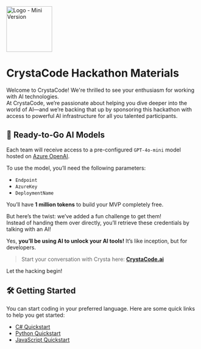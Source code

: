 <img width="120px" alt="Logo - Mini Version" src="https://github.com/user-attachments/assets/f815d1d7-0d91-4423-b843-c44e1d2b35c1" />

# CrystaCode Hackathon Materials

Welcome to CrystaCode! We're thrilled to see your enthusiasm for working with AI technologies.  
At CrystaCode, we’re passionate about helping you dive deeper into the world of AI—and we’re backing that up by sponsoring this hackathon with access to powerful AI infrastructure for all you talented participants.





## 🚀 Ready-to-Go AI Models

Each team will receive access to a pre-configured `GPT-4o-mini` model hosted on [Azure OpenAI](https://azure.microsoft.com/en-us/products/ai-foundry/models/openai).

To use the model, you’ll need the following parameters:
- `Endpoint`
- `AzureKey`
- `DeploymentName`

You’ll have **1 million tokens** to build your MVP completely free.

But here’s the twist: we’ve added a fun challenge to get them!  
Instead of handing them over directly, you’ll retrieve these credentials by talking with an AI!

Yes, **you’ll be using AI to unlock your AI tools!** It’s like inception, but for developers.

> Start your conversation with Crysta here: **[CrystaCode.ai](https://crystacode.ai)**

Let the hacking begin! 

## 🛠️ Getting Started
You can start coding in your preferred language. Here are some quick links to help you get started:

 - [C# Quickstart](/docs/csharp/README.md)
 - [Python Quickstart](/docs/python/README.md)
 - [JavaScript Quickstart](/docs/javascript/README.md)